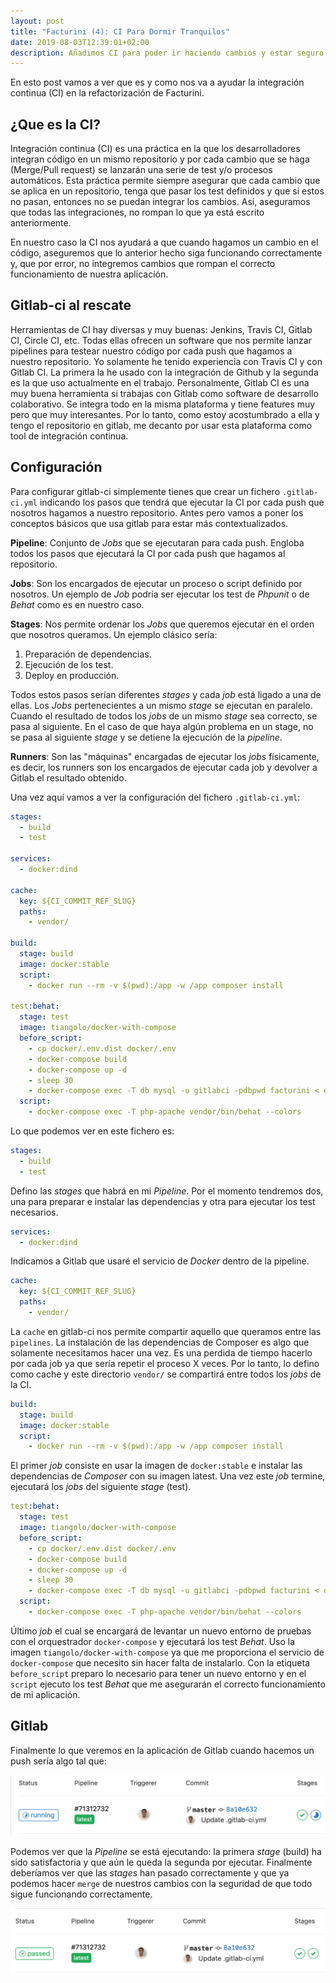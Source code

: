 ```yaml
---
layout: post
title: "Facturini (4): CI Para Dormir Tranquilos"
date: 2019-08-03T12:39:01+02:00
description: Añadimos CI para poder ir haciendo cambios y estar seguro que no hemos roto nada.
---
```


En esto post vamos a ver que es y como nos va a ayudar la integración continua (CI) en la refactorización de Facturini.

## ¿Que es la CI?

Integración continua (CI) es una práctica en la que los desarrolladores integran código en un mismo repositorio y por cada cambio que se haga (Merge/Pull request) se lanzarán una serie de test y/o procesos automáticos. Esta práctica permite siempre asegurar que cada cambio que se aplica en un repositorio, tenga que pasar los test definidos y que si estos no pasan, entonces no se puedan integrar los cambios. Así, aseguramos que todas las integraciones, no rompan lo que ya está escrito anteriormente.

En nuestro caso la CI nos ayudará a que cuando hagamos un cambio en el código, aseguremos que lo anterior hecho siga funcionando correctamente y, que por error, no integremos cambios que rompan el correcto funcionamiento de nuestra aplicación.

## Gitlab-ci al rescate

Herramientas de CI hay diversas y muy buenas: Jenkins, Travis CI, Gitlab CI, Circle CI, etc. Todas ellas ofrecen un software que nos permite lanzar pipelines para testear nuestro código por cada push que hagamos a nuestro repositorio. Yo solamente he tenido experiencia con Travis CI y con Gitlab CI. La primera la he usado con la integración de Github y la segunda es la que uso actualmente en el trabajo. Personalmente, Gitlab CI es una muy buena herramienta si trabajas con Gitlab como software de desarrollo colaborativo. Se integra todo en la misma plataforma y tiene features muy pero que muy interesantes. Por lo tanto, como estoy acostumbrado a ella y tengo el repositorio en gitlab, me decanto por usar esta plataforma como tool de integración continua.

## Configuración

Para configurar gitlab-ci simplemente tienes que crear un fichero `.gitlab-ci.yml` indicando los pasos que tendrá que ejecutar la CI por cada push que nosotros hagamos a nuestro repositorio. Antes pero vamos a poner los conceptos básicos que usa gitlab para estar más contextualizados.

**Pipeline**: Conjunto de *Jobs* que se ejecutaran para cada push. Engloba todos los pasos que ejecutará la CI por cada push que hagamos al repositorio.

**Jobs**: Son los encargados de ejecutar un proceso o script definido por nosotros. Un ejemplo de *Job* podría ser ejecutar los test de *Phpunit* o de *Behat* como es en nuestro caso.

**Stages**: Nos permite ordenar los *Jobs* que queremos ejecutar en el orden que nosotros queramos. Un ejemplo clásico sería: 
1. Preparación de dependencias.
1. Ejecución de los test.
1. Deploy en producción.

Todos estos pasos serían diferentes *stages* y cada *job* está ligado a una de ellas. Los *Jobs* pertenecientes a un mismo *stage* se ejecutan en paralelo. Cuando el resultado de todos los *jobs* de un mismo *stage* sea correcto, se pasa al siguiente. En el caso de que haya algún problema en un stage, no se pasa al siguiente *stage* y se detiene la ejecución de la *pipeline*.

**Runners**: Son las "máquinas" encargadas de ejecutar los *jobs* físicamente, es decir, los runners son los encargados de ejecutar cada job y devolver a Gitlab el resultado obtenido.

Una vez aquí vamos a ver la configuración del fichero `.gitlab-ci.yml`:

```yml
stages:
  - build
  - test

services:
  - docker:dind

cache:
  key: ${CI_COMMIT_REF_SLUG}
  paths:
    - vendor/

build:
  stage: build
  image: docker:stable
  script:
    - docker run --rm -v $(pwd):/app -w /app composer install

test:behat:
  stage: test
  image: tiangolo/docker-with-compose
  before_script:
    - cp docker/.env.dist docker/.env
    - docker-compose build
    - docker-compose up -d
    - sleep 30
    - docker-compose exec -T db mysql -u gitlabci -pdbpwd facturini < db/factura.sql
  script:
    - docker-compose exec -T php-apache vendor/bin/behat --colors
```

Lo que podemos ver en este fichero es:

```yml
stages:
  - build
  - test
```

Defino las *stages* que habrá en mi *Pipeline*. Por el momento tendremos dos, una para preparar e instalar las dependencias y otra para ejecutar los test necesarios.

```yml
services:
  - docker:dind
```

Indicamos a Gitlab que usaré el servicio de *Docker* dentro de la pipeline.

```yml
cache:
  key: ${CI_COMMIT_REF_SLUG}
  paths:
    - vendor/
```
La `cache` en gitlab-ci nos permite compartir aquello que queramos entre las `pipelines`. La instalación de las dependencias de Composer es algo que solamente necesitamos hacer una vez. Es una perdida de tiempo hacerlo por cada job ya que sería repetir el proceso X veces. Por lo tanto, lo defino como cache y este directorio `vendor/` se compartirá entre todos los *jobs* de la CI.


```yml
build:
  stage: build
  image: docker:stable
  script:
    - docker run --rm -v $(pwd):/app -w /app composer install
```

El primer *job* consiste en usar la imagen de `docker:stable` e instalar las dependencias de *Composer* con su imagen latest. Una vez este *job* termine, ejecutará los *jobs* del siguiente *stage* (test).

```yml
test:behat:
  stage: test
  image: tiangolo/docker-with-compose
  before_script:
    - cp docker/.env.dist docker/.env
    - docker-compose build
    - docker-compose up -d
    - sleep 30
    - docker-compose exec -T db mysql -u gitlabci -pdbpwd facturini < db/factura.sql
  script:
    - docker-compose exec -T php-apache vendor/bin/behat --colors
```

Último *job* el cual se encargará de levantar un nuevo entorno de pruebas con el orquestrador `docker-compose` y ejecutará los test *Behat*. Uso la imagen `tiangolo/docker-with-compose` ya que me proporciona el servicio de `docker-compose` que necesito sin hacer falta de instalarlo. Con la etiqueta `before_script` preparo lo necesario para tener un nuevo entorno y en el `script` ejecuto los test *Behat* que me asegurarán el correcto funcionamiento de mi aplicación.

## Gitlab

Finalmente lo que veremos en la aplicación de Gitlab cuando hacemos un push sería algo tal que:

![gitlab-ci](../assets/ci-running.png)

Podemos ver que la *Pipeline* se está ejecutando: la primera *stage* (build) ha sido satisfactoria y que aún le queda la segunda por ejecutar. Finalmente deberíamos ver que las *stages* han pasado correctamente y que ya podemos hacer `merge` de nuestros cambios con la seguridad de que todo sigue funcionando correctamente.

![gitlab-ci-ok](../assets/ci-ok.png)

 

